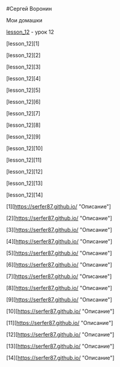 #Сергей Воронин


Мои домашки

[lesson_12](https://serfer87.github.io/ "Описание") - урок 12  

[lesson_12][1]  

[lesson_12][2]  

[lesson_12][3]  

[lesson_12][4]  

[lesson_12][5]  

[lesson_12][6]  

[lesson_12][7]  

[lesson_12][8]  

[lesson_12][9]  

[lesson_12][10]  

[lesson_12][11]  

[lesson_12][12]  

[lesson_12][13]  

[lesson_12][14]  


[1][https://serfer87.github.io/ "Описание"]  

[2][https://serfer87.github.io/ "Описание"]  

[3][https://serfer87.github.io/ "Описание"]  

[4][https://serfer87.github.io/ "Описание"]  

[5][https://serfer87.github.io/ "Описание"]  

[6][https://serfer87.github.io/ "Описание"]  

[7][https://serfer87.github.io/ "Описание"]  

[8][https://serfer87.github.io/ "Описание"]  

[9][https://serfer87.github.io/ "Описание"]  

[10][https://serfer87.github.io/ "Описание"]  

[11][https://serfer87.github.io/ "Описание"]  

[12][https://serfer87.github.io/ "Описание"]  

[13][https://serfer87.github.io/ "Описание"]  

[14][https://serfer87.github.io/ "Описание"]  


